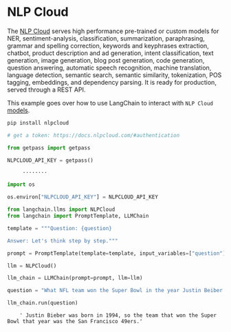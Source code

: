 # NLP Cloud

The [NLP Cloud](https://nlpcloud.io) serves high performance pre-trained or custom models for NER, sentiment-analysis, classification, summarization, paraphrasing, grammar and spelling correction, keywords and keyphrases extraction, chatbot, product description and ad generation, intent classification, text generation, image generation, blog post generation, code generation, question answering, automatic speech recognition, machine translation, language detection, semantic search, semantic similarity, tokenization, POS tagging, embeddings, and dependency parsing. It is ready for production, served through a REST API.


This example goes over how to use LangChain to interact with `NLP Cloud` [models](https://docs.nlpcloud.com/#models).

<!-- WARNING: THIS FILE WAS AUTOGENERATED! DO NOT EDIT! Instead, edit the notebook w/the location & name as this file. -->


```bash
pip install nlpcloud
```


```python
# get a token: https://docs.nlpcloud.com/#authentication

from getpass import getpass

NLPCLOUD_API_KEY = getpass()
```

<CodeOutputBlock lang="python">

```
     ········
```

</CodeOutputBlock>


```python
import os

os.environ["NLPCLOUD_API_KEY"] = NLPCLOUD_API_KEY
```


```python
from langchain.llms import NLPCloud
from langchain import PromptTemplate, LLMChain
```


```python
template = """Question: {question}

Answer: Let's think step by step."""

prompt = PromptTemplate(template=template, input_variables=["question"])
```


```python
llm = NLPCloud()
```


```python
llm_chain = LLMChain(prompt=prompt, llm=llm)
```


```python
question = "What NFL team won the Super Bowl in the year Justin Beiber was born?"

llm_chain.run(question)
```

<CodeOutputBlock lang="python">

```
    ' Justin Bieber was born in 1994, so the team that won the Super Bowl that year was the San Francisco 49ers.'
```

</CodeOutputBlock>
